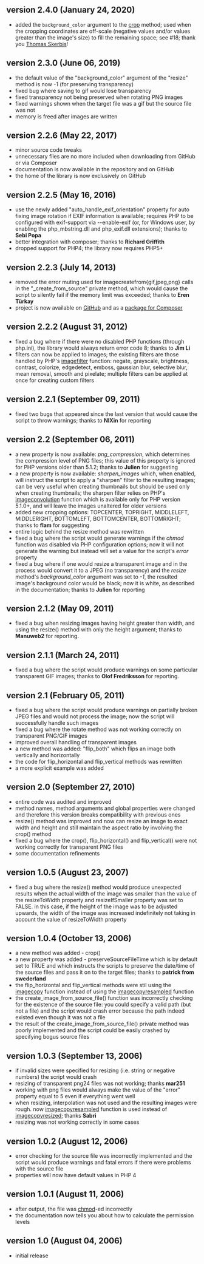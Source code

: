 ## version 2.4.0 (January 24, 2020)

- added the `background_color` argument to the [crop](https://stefangabos.github.io/Zebra_Image/Zebra_Image/Zebra_Image.html#methodcrop) method; used when the cropping coordinates are off-scale (negative values and/or values greater than the image's size) to fill the remaining space; see #18; thank you [Thomas Skerbis](https://github.com/skerbis)!

## version 2.3.0 (June 06, 2019)

- the default value of the "background_color" argument of the "resize" method is now -1 (for preserving transparency)
- fixed bug where saving to gif would lose transparency
- fixed transparency not being preserved when rotating PNG images
- fixed warnings shown when the target file was a gif but the source file was not
- memory is freed after images are written

## version 2.2.6 (May 22, 2017)

- minor source code tweaks
- unnecessary files are no more included when downloading from GitHub or via Composer
- documentation is now available in the repository and on GitHub
- the home of the library is now exclusively on GitHub

## version 2.2.5 (May 16, 2016)

- use the newly added "auto_handle_exif_orientation" property for auto fixing image rotation if EXIF information is available; requires PHP to be configured with exif-support via --enable-exif (or, for Windows user, by enabling the php_mbstring.dll and php_exif.dll extensions); thanks to <strong>Sebi Popa</strong>
- better integration with composer; thanks to <strong>Richard Griffith</strong>
- dropped support for PHP4; the library now requires PHP5+

## version 2.2.3 (July 14, 2013)

- removed the error muting used for imagecreatefrom{gif,jpeg,png} calls in the "_create_from_source" private method, which would cause the script to silently fail if the memory limit was exceeded; thanks to <strong>Eren Türkay</strong>
- project is now available on <a href="https://github.com/stefangabos/Zebra_Image">GitHub</a> and as a <a href="https://packagist.org/packages/stefangabos/zebra_image">package for Composer</a>

## version 2.2.2 (August 31, 2012)

- fixed a bug where if there were no disabled PHP functions (through php.ini), the library would always return error code 8; thanks to <strong>Jim Li</strong>
- filters can now be applied to images; the existing filters are those handled by PHP's <a href="http://php.net/manual/en/function.imagefilter.php">imagefilter</a> function: negate, grayscale, brightness, contrast, colorize, edgedetect, emboss, gaussian blur, selective blur, mean removal, smooth and pixelate; multiple filters can be applied at once for creating custom filters

## version 2.2.1 (September 09, 2011)

- fixed two bugs that appeared since the last version that would cause the script to throw warnings; thanks to <strong>NIXin</strong> for reporting

## version 2.2 (September 06, 2011)

- a new property is now available: <em>png_compression</em>, which determines the compression level of PNG files; this value of this property is ignored for PHP versions older than 5.1.2; thanks to <strong>Julien</strong> for suggesting
- a new property is now available: <em>sharpen_images</em> which, when enabled, will instruct the script to apply a "sharpen" filter to the resulting images; can be very useful when creating thumbnails but should be used only when creating thumbnails; the sharpen filter relies on PHP's <a href="http://docs.php.net/imageconvolution">imageconvolution</a> function which is available only for PHP version 5.1.0+, and will leave the images unaltered for older versions
- added new cropping options: TOPCENTER, TOPRIGHT, MIDDLELEFT, MIDDLERIGHT, BOTTOMLEFT, BOTTOMCENTER, BOTTOMRIGHT; thanks to <strong>flam</strong> for suggesting
- entire logic behind the resize method was rewritten
- fixed a bug where the script would generate warnings if the <em>chmod</em> function was disabled via PHP configuration options; now it will not generate the warning but instead will set a value for the script's <em>error</em> property
- fixed a bug where if one would resize a transparent image and in the process would convert it to a JPEG (no transparency) and the <em>resize</em> method's <em>background_color</em> argument was set to <em>-1</em>, the resulted image's background color would be black; now it is white, as described in the documentation; thanks to <strong>Julien</strong> for reporting

## version 2.1.2 (May 09, 2011)

- fixed a bug when resizing images having height greater than width, and using the resize() method with only the height argument; thanks to <strong>Manuweb2</strong> for reporting.

## version 2.1.1 (March 24, 2011)

- fixed a bug where the script would produce warnings on some particular transparent GIF images; thanks to <strong>Olof Fredriksson</strong> for reporting.

## version 2.1 (February 05, 2011)

- fixed a bug where the script would produce warnings on partially broken JPEG files and would not process the image; now the script will successfully handle such images
- fixed a bug where the rotate method was not working correctly on transparent PNG/GIF images
- improved overall handling of transparent images
- a new method was added: "flip_both" which flips an image both vertically and horizontally
- the code for flip_horizontal and flip_vertical methods was rewritten
- a more explicit example was added

## version 2.0 (September 27, 2010)

- entire code was audited and improved
- method names, method arguments and global properties were changed and therefore this version breaks compatibility with previous ones
- resize() method was improved and now can resize an image to exact width and height and still maintain the aspect ratio by involving the crop() method
- fixed a bug where the crop(), flip_horizontal() and flip_vertical() were not working correctly for transparent PNG files
- some documentation refinements

## version 1.0.5 (August 23, 2007)

- fixed a bug where the resize() method would produce unexpected results when the actual width of the image was smaller than the value of the resizeToWidth property and resizeIfSmaller property was set to FALSE. in this case, if the height of the image was to be adjusted upwards, the width of the image was increased indefinitely not taking in account the value of resizeToWidth property

## version 1.0.4 (October 13, 2006)

- a new method was added - crop()
- a new property was added - preserveSourceFileTime which is by default set to TRUE and which instructs the scripts to preserve the date/time of the source files and pass it on to the target files; thanks to <strong>patrick from swederland</strong>
- the flip_horizontal and flip_vertical methods were stil using the <a href="http://php.net/manual/en/function.imagecopy.php">imagecopy</a> function instead of using the <a href="http://www.php.net/manual/en/function.imagecopyresampled.php">imagecopyresampled</a> function
- the create_image_from_source_file() function was incorrectly checking for the existence of the source file: you could specify a valid path (but not a file) and the script would crash error because the path indeed existed even though it was not a file
- the result of the create_image_from_source_file() private method was poorly implemented and the script could be easily crashed by specifying bogus source files

## version 1.0.3 (September 13, 2006)

- if invalid sizes were specified for resizing (i.e. string or negative numbers) the script would crash
- resizing of transparent png24 files was not working; thanks <strong>mar251</strong>
- working with png files would always make the value of the "error" property equal to 5 even if everything went well
- when resizing, interpolation was not used and the resulting images were rough. now <a href="http://www.php.net/manual/en/function.imagecopyresampled.php">imagecopyresampled</a> function is used instead of <a href="http://www.php.net/manual/en/function.imagecopyresized.php">imagecopyresized</a>; thanks <strong>Sabri</strong>
- resizing was not working correctly in some cases

## version 1.0.2 (August 12, 2006)

- error checking for the source file was incorrectly implemented and the script would produce warnings and fatal errors if there were problems with the source file
- properties will now have default values in PHP 4

## version 1.0.1 (August 11, 2006)

- after output, the file was <a href="http://php.net/manual/en/function.chmod.php">chmod</a>-ed incorrectly
- the documentation now tells you about how to calculate the permission levels

## version 1.0 (August 04, 2006)

- initial release
